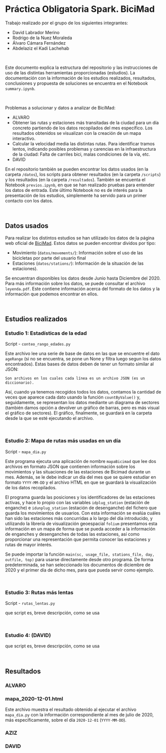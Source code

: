 # Práctica Obligatoria Spark. BiciMad

Trabajo realizado por el grupo de los siguientes integrantes: 
- David Labrador Merino
- Rodrigo de la Nuez Moraleda
- Álvaro Cámara Fernández 
- Abdelaziz el Kadi Lachehab

<br>

Este documento explica la estructura del repositorio y las instrucciones de uso de las distintas herramientas proporcionadas (estudios). La documentación con la información de los estudios realizados, resultados, conclusiones y propuesta de soluciones se encuentra en el Notebook ``summary.ipynb``.

<br>

Problemas a solucionar y datos a analizar de BiciMad:
* ALVARO
* Obtener las rutas y estaciones más transitadas de la ciudad para un día concreto partiendo de los datos recopilados del mes específico. Los resultados obtenidos se visualizan con la creación de un mapa interactivo.
* Calcular la velocidad media las distintas rutas. Para identificar tramos lentos, indicando posibles problemas y carencias en la infraestructura de la ciudad: Falta de carriles bici, malas condiciones de la vía, etc.
* DAVID

En el repositorio también se pueden encontrar los datos usados (en la carpeta ``/datos``), los scripts para obtener resultados (en la carpeta ``/scripts``) y los resultados (en la carpeta ``/resultados``). También se encuenta el Notebook ``previos.ipynb``, en que se han realizado pruebas para entender los datos de entrada. Este último Notebook no es de interés para la presentación de los estudios, simplemente ha servido para un primer contacto con los datos. 

<br>

## Datos usados

Para realizar los distintos estudios se han utilizado los datos de la página web oficial de [BiciMad](https://opendata.emtmadrid.es/Datos-estaticos/Datos-generales-(1)). Estos datos se pueden encontrar dividos por tipo: 

* Movimiento (``datos/movements/``): Información sobre el uso de las bicicletas por parte del usuario final
* Estaciones (``datos/stations/``): Información de la situación de las estaciones). 

Se encuentran disponibles los datos desde Junio hasta Diciembre del 2020. Para más información sobre los datos, se puede consultar el archivo `leyenda.pdf`. Este contiene información acerca del formato de los datos y la información que podemos encontrar en ellos.

<br>

## Estudios realizados

### Estudio 1: Estadísticas de la edad

Script - `conteo_rango_edades.py`

Este archivo lee una serie de base de datos en las que se encuentre el dato `ageRange` (si no se encuentra, se pone un None y filtra luego segun los datos encontrados). Estas bases de datos deben de tener un formato similar al JSON:

	Son archivos en los cuales cada línea es un archivo JSON (es un diccionario).

Así, cuando ya tenemos recogidos todos los datos, contamos la cantidad de veces que aparece cada dato usando la función `countByValue()` y, seguidamente, se representan los datos mediante un diagrama de sectores (también damos opción a devolver un gráfico de barras, pero es más visual el gráfico de sectores). El gráfico, finalmente, se guardará en la carpeta desde la que se esté ejecutando el archivo.

<br>

### Estudio 2: Mapa de rutas más usadas en un día

Script - `mapa_dia.py`

Este programa ejecuta una aplicación de nombre `mapaBicimad` que lee dos archivos en formato JSON que contienen información sobre los movimientos y las situaciones de las estaciones de Bicimad durante un mes. Además, se le debe indicar un día del mes que se quiere estudiar en formato `YYYY-MM-DD` y el archivo HTML en que se guardará la visualización de los datos recopilados. 

El programa guarda las posiciones y los identificadores de las estaciones activas, y hace lo propio con las variables `idplug_station` (estación de enganche) e `idunplug_station` (estación de desenganche) del fichero que guarda los movimientos de usuarios. Con esta información se evalúa cuáles han sido las estaciones más concurridas a lo largo del día introducido, y utilizando la librería de visualización geoespacial `folium` presentamos esta información en un mapa de forma que se pueda acceder a la información de enganches y desenganches de todas las estaciones, así como proporcionar una representación que permita conocer las estaciones y rutas de mayor interés. 

Se puede importar la función `main(sc, usage_file, stations_file, day, outfile, top)` para usarse directamente desde otro programa. De forma predeterminada, se han seleccionado los documentos de diciembre de 2020 y el primer día de dicho mes, para que pueda servir como ejemplo.

<br>

### Estudio 3: Rutas más lentas

Script - `rutas_lentas.py`

que script es, breve descripción, como se usa

<br>

### Estudio 4: (DAVID)

que script es, breve descripción, como se usa

<br>

## Resultados

### ALVARO

### mapa_2020-12-01.html

Este archivo muestra el resultado obtenido al ejecutar el archivo `mapa_dia.py` con la información correspondiente al mes de julio de 2020, más específicamente, sobre el día `2020-12-01` (`YYYY-MM-DD`).

### AZIZ

### DAVID

<br>

